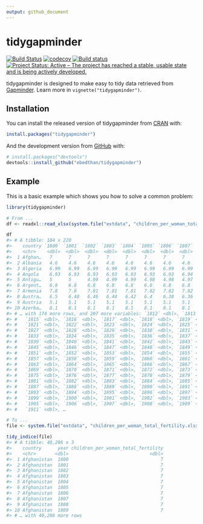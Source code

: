```yaml
---
output: github_document
---
```


<!-- README.md is generated from README.Rmd. Please edit that file -->



# tidygapminder

[![Build Status](https://travis-ci.org/Ebedthan/tidygapminder.svg)](https://travis-ci.org/Ebedthan/tidygapminder)
[![codecov](https://codecov.io/gh/Ebedthan/tidygapminder/branch/master/graph/badge.svg)](https://codecov.io/gh/Ebedthan/tidygapminder)
[![Build status](https://ci.appveyor.com/api/projects/status/01ss9tmkw5jyaqfu?svg=true)](https://ci.appveyor.com/project/Ebedthan/tidygapminder)
[![Project Status: Active – The project has reached a stable, usable state and is being actively developed.](https://www.repostatus.org/badges/latest/active.svg)](https://www.repostatus.org/#active)

tidygapminder is designed to make easy to tidy data retrieved from [Gapminder](https://www.gapminder.org). Learn more in `vignette("tidygapminder")`.

## Installation

You can install the released version of tidygapminder from [CRAN](https://CRAN.R-project.org) with:


```r
install.packages("tidygapminder")
```

And the development version from [GitHub](https://github.com/) with:


```r
# install.packages("devtools")
devtools::install_github("ebedthan/tidygapminder")
```
## Example

This is a basic example which shows you how to solve a common problem:


```r
library(tidygapminder)

# From ...
df <- readxl::read_xlsx(system.file("extdata", "children_per_woman_total_fertility.xlsx", package = "tidygapminder"))

df
#> # A tibble: 184 x 220
#>    country `1800` `1801` `1802` `1803` `1804` `1805` `1806` `1807` `1808` `1809` `1810` `1811`
#>    <chr>    <dbl>  <dbl>  <dbl>  <dbl>  <dbl>  <dbl>  <dbl>  <dbl>  <dbl>  <dbl>  <dbl>  <dbl>
#>  1 Afghan…   7      7      7      7      7      7      7      7      7      7      7      7   
#>  2 Albania   4.6    4.6    4.6    4.6    4.6    4.6    4.6    4.6    4.6    4.6    4.6    4.6 
#>  3 Algeria   6.99   6.99   6.99   6.99   6.99   6.99   6.99   6.99   6.99   6.99   6.99   6.99
#>  4 Angola    6.93   6.93   6.93   6.93   6.93   6.93   6.93   6.94   6.94   6.94   6.94   6.94
#>  5 Antigu…   5      5      4.99   4.99   4.99   4.98   4.98   4.97   4.97   4.97   4.96   4.96
#>  6 Argent…   6.8    6.8    6.8    6.8    6.8    6.8    6.8    6.8    6.8    6.8    6.8    6.8 
#>  7 Armenia   7.8    7.8    7.81   7.81   7.81   7.82   7.82   7.82   7.83   7.83   7.83   7.83
#>  8 Austra…   6.5    6.48   6.46   6.44   6.42   6.4    6.38   6.36   6.34   6.32   6.3    6.28
#>  9 Austria   5.1    5.1    5.1    5.1    5.1    5.1    5.1    5.1    5.1    5.1    5.1    5.1 
#> 10 Azerba…   8.1    8.1    8.1    8.1    8.1    8.1    8.1    8.1    8.1    8.1    8.1    8.1 
#> # … with 174 more rows, and 207 more variables: `1812` <dbl>, `1813` <dbl>, `1814` <dbl>,
#> #   `1815` <dbl>, `1816` <dbl>, `1817` <dbl>, `1818` <dbl>, `1819` <dbl>, `1820` <dbl>,
#> #   `1821` <dbl>, `1822` <dbl>, `1823` <dbl>, `1824` <dbl>, `1825` <dbl>, `1826` <dbl>,
#> #   `1827` <dbl>, `1828` <dbl>, `1829` <dbl>, `1830` <dbl>, `1831` <dbl>, `1832` <dbl>,
#> #   `1833` <dbl>, `1834` <dbl>, `1835` <dbl>, `1836` <dbl>, `1837` <dbl>, `1838` <dbl>,
#> #   `1839` <dbl>, `1840` <dbl>, `1841` <dbl>, `1842` <dbl>, `1843` <dbl>, `1844` <dbl>,
#> #   `1845` <dbl>, `1846` <dbl>, `1847` <dbl>, `1848` <dbl>, `1849` <dbl>, `1850` <dbl>,
#> #   `1851` <dbl>, `1852` <dbl>, `1853` <dbl>, `1854` <dbl>, `1855` <dbl>, `1856` <dbl>,
#> #   `1857` <dbl>, `1858` <dbl>, `1859` <dbl>, `1860` <dbl>, `1861` <dbl>, `1862` <dbl>,
#> #   `1863` <dbl>, `1864` <dbl>, `1865` <dbl>, `1866` <dbl>, `1867` <dbl>, `1868` <dbl>,
#> #   `1869` <dbl>, `1870` <dbl>, `1871` <dbl>, `1872` <dbl>, `1873` <dbl>, `1874` <dbl>,
#> #   `1875` <dbl>, `1876` <dbl>, `1877` <dbl>, `1878` <dbl>, `1879` <dbl>, `1880` <dbl>,
#> #   `1881` <dbl>, `1882` <dbl>, `1883` <dbl>, `1884` <dbl>, `1885` <dbl>, `1886` <dbl>,
#> #   `1887` <dbl>, `1888` <dbl>, `1889` <dbl>, `1890` <dbl>, `1891` <dbl>, `1892` <dbl>,
#> #   `1893` <dbl>, `1894` <dbl>, `1895` <dbl>, `1896` <dbl>, `1897` <dbl>, `1898` <dbl>,
#> #   `1899` <dbl>, `1900` <dbl>, `1901` <dbl>, `1902` <dbl>, `1903` <dbl>, `1904` <dbl>,
#> #   `1905` <dbl>, `1906` <dbl>, `1907` <dbl>, `1908` <dbl>, `1909` <dbl>, `1910` <dbl>,
#> #   `1911` <dbl>, …

# To ...
file <- system.file("extdata", "children_per_woman_total_fertility.xlsx", package = "tidygapminder")

tidy_indice(file)
#> # A tibble: 40,296 x 3
#>    country      year children_per_woman_total_fertility
#>    <chr>       <dbl>                              <dbl>
#>  1 Afghanistan  1800                                  7
#>  2 Afghanistan  1801                                  7
#>  3 Afghanistan  1802                                  7
#>  4 Afghanistan  1803                                  7
#>  5 Afghanistan  1804                                  7
#>  6 Afghanistan  1805                                  7
#>  7 Afghanistan  1806                                  7
#>  8 Afghanistan  1807                                  7
#>  9 Afghanistan  1808                                  7
#> 10 Afghanistan  1809                                  7
#> # … with 40,286 more rows
```
